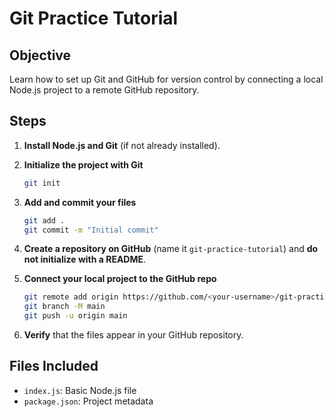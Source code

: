 # Git Practice Tutorial
## Objective
Learn how to set up Git and GitHub for version control by connecting a local Node.js project to a remote GitHub repository.

## Steps

1. **Install Node.js and Git** (if not already installed).

2. **Initialize the project with Git**
   ```bash
   git init
   ```

3. **Add and commit your files**
   ```bash
   git add .
   git commit -m "Initial commit"
   ```

4. **Create a repository on GitHub** (name it `git-practice-tutorial`) and **do not initialize with a README**.

5. **Connect your local project to the GitHub repo**
   ```bash
   git remote add origin https://github.com/<your-username>/git-practice-tutorial.git
   git branch -M main
   git push -u origin main
   ```

6. **Verify** that the files appear in your GitHub repository.

## Files Included
- `index.js`: Basic Node.js file
- `package.json`: Project metadata
